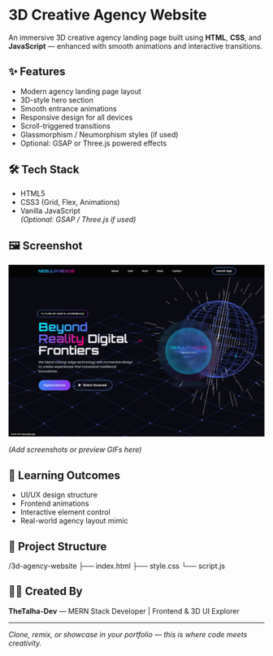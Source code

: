 # 3D Creative Agency Website

An immersive 3D creative agency landing page built using **HTML**, **CSS**, and **JavaScript** — enhanced with smooth animations and interactive transitions.

## ✨ Features

- Modern agency landing page layout
- 3D-style hero section
- Smooth entrance animations
- Responsive design for all devices
- Scroll-triggered transitions
- Glassmorphism / Neumorphism styles (if used)
- Optional: GSAP or Three.js powered effects

## 🛠️ Tech Stack

- HTML5
- CSS3 (Grid, Flex, Animations)
- Vanilla JavaScript  
*(Optional: GSAP / Three.js if used)*

## 🖼️ Screenshot
![3D Creative Agency Website](./Screenshots/desktop.png)

*(Add screenshots or preview GIFs here)*

## 🧠 Learning Outcomes

- UI/UX design structure
- Frontend animations
- Interactive element control
- Real-world agency layout mimic

## 📁 Project Structure

/3d-agency-website
├── index.html
├── style.css
└── script.js


## 👨‍💻 Created By

**TheTalha-Dev** — MERN Stack Developer | Frontend & 3D UI Explorer

---

*Clone, remix, or showcase in your portfolio — this is where code meets creativity.*
